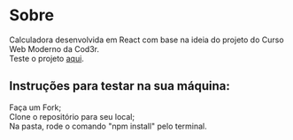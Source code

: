 
<h1>Sobre</h1>
Calculadora desenvolvida em React com base na ideia do projeto do Curso Web Moderno da Cod3r.</br>
Teste o projeto <a href="https://earnest-basbousa-e87a71.netlify.app/">aqui</a>.

<h2>Instruções para testar na sua máquina:</h2>
Faça um Fork;</br>
Clone o repositório para seu local;</br>
Na pasta, rode o comando "npm install" pelo terminal.
